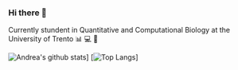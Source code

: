 ### Hi there 👋

<!--
**iamandreatonina/iamandreatonina** is a ✨ _special_ ✨ repository because its `README.md` (this file) appears on your GitHub profile.

Here are some ideas to get you started:

- 🔭 I’m currently working on ...
- 🌱 I’m currently learning ...
- 👯 I’m looking to collaborate on ...
- 🤔 I’m looking for help with ...
- 💬 Ask me about ...
- 📫 How to reach me: ...
- 😄 Pronouns: ...
- ⚡ Fun fact: ...
-->

Currently stundent in Quantitative and Computational Biology at the University of Trento 📊 💻 🧬


![Andrea's github stats](https://github-readme-stats.vercel.app/api?username=iamandreatonina&count_private=true&show_icons=true&theme=radical&hide_rank=false)]
[![Top Langs](https://github-readme-stats.vercel.app/api/top-langs/?username=iamandreatonina)]
